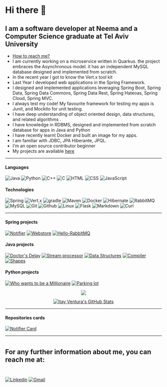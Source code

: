 # Hi there 👋 
## I am a software developer at Neema and a Computer Science graduate at Tel Aviv University
<!--- 🔭 I’m currently working on ... -->
- <a href="#contact">How to reach me?</a>
- I am currently working on a microservice written in Quarkus. the project embraces the Asynchronous model. it has an independent MySQL database designed and implemented from scratch.
- In the recent year I got to know the Vert.x tool kit
- Last Year I developed web applications in the Spring Framework.
- I designed and implemented applications leveraging Spring Boot, Spring Data, Spring Data Commons, Spring Data Rest, Spring Hateoas, Spring Cloud, Spring MVC.
- I always test my code! My favourite framework for testing my apps is Junit, and Mockito for unit testing.
- I have deep understanding of object oriented design, data structures, and related algorithms .
- I have knowledge in RDBMS, designed and implemented from scratch database for apps in Java and Python
- I have recently learnt Docker and built an image for my apps.
- I am familiar with JDBC, JPA Hiberante, JPQL.
- I'm an open source contributor beginner
- My projects are available [here](https://github.com/itayventura?tab=repositories)

---

#### Languages
![Java](https://img.shields.io/badge/-Java-8B4513?&logo=Java&logoColor=fff&style=plastic)
![Python](https://img.shields.io/badge/-Python-ffd757?&logo=Python&logoColor=3776AB&style=plastic)
![C++](https://img.shields.io/badge/-C++-00599C?&logo=c%2b%2b&logoColor=00599&style=plastic)
![C](https://img.shields.io/badge/-c-A8B9CC?&logo=C&logoColor=00599C&style=plastic)
![HTML](https://img.shields.io/badge/HTML-E34F26?style=plastic&logo=html5&logoColor=fff)
![CSS](https://img.shields.io/badge/CSS-1572B6?style=plastic&logo=css3&logoColor=fff)
![JavaScript](https://img.shields.io/badge/JavaScript-F7DF1E?style=plastic&logo=JavaScript&logoColor=000)

#### Technologies
![Spring](https://img.shields.io/badge/-Spring-6DB33F?&style=plastic&logo=spring&logoColor=fff)
![Vert.x](https://img.shields.io/badge/-Vert.x-000?&style=plastic&logo=eclipsevertdotx&logoColor=782A90)
![gradle](https://img.shields.io/badge/-gradle-02303A?&style=plastic&logo=gradle&logoColor=fff)
![Maven](https://img.shields.io/badge/-Maven-C71A36?&style=plastic&logo=Apache%20Maven&logoColor=#C71A36)
![Docker](https://img.shields.io/badge/-Docker-2496ED?style=plastic&logo=Docker&logoColor=fff)
![Hibernate](https://img.shields.io/badge/-Hibernate-59666C?style=plastic&logo=hibernate)
![RabbitMQ](https://img.shields.io/badge/-RabbitMQ-FF6600?&style=plastic&logo=rabbitmq&logoColor=fff)
![MySQL](https://img.shields.io/badge/-MySQL-4479A1?style=plastic&logo=mysql&logoColor=fff&logoWidth=16)
![Git](https://img.shields.io/badge/-Git-F05032?style=plastic&logo=git&logoColor=fff)
![Github](https://img.shields.io/badge/-Github-000?&logo=github)
![Linux](https://img.shields.io/badge/Linux-FCC624?style=plastic&logo=linux&logoWidth=16&logoColor=fff)
![Flask](https://img.shields.io/badge/-Flask-white?&style=plastic&logo=flask&logoColor=black)
![Markdown](https://img.shields.io/badge/-Markdown-black?style=plastic&logo=markdown&logoColor=fff)
![Curl](https://img.shields.io/badge/-Curl-007600?&logo=curl&logoColor=073551&style=plastic)
<!-- https://img.shields.io/badge/-IntelliJ-000?&logo=IntelliJ%20Idea
-->
---
#### Spring projects
[![Notifier](https://img.shields.io/badge/Notifier-%20-yellow?style=plastic)](https://github.com/Itayventura/Notifier)
[![Webstore](https://img.shields.io/badge/Webstore-%20-brown?style=plastic)](https://github.com/Itayventura/webstore)
[![Hello-RabbitMQ](https://img.shields.io/badge/Hello%20RabbitMQ-%20-FF6600?style=plastic)](https://github.com/Itayventura/Hello-RabbitMQ)

#### Java projects
[![Doctor's Delay](https://img.shields.io/badge/Doctor's%20Delay-%20-red?style=plastic)](https://github.com/Itayventura/DoctorsDelay)
[![Stream processor](https://img.shields.io/badge/Stream%20Processor-%20-orange?style=plastic)](https://github.com/Itayventura/StreamProcessor)
[![Data Structures](https://img.shields.io/badge/Data%20Structuers%20and%20Algorithms-%20-green?style=plastic)](https://github.com/Itayventura/DataStructures)
[![Compiler](https://img.shields.io/badge/Compiler-%20-lightgrey?style=plastic)](https://github.com/Itayventura/COMPILATION)
[![Shapes](https://img.shields.io/badge/Shapes-%20-pink?style=plastic)](https://github.com/Itayventura/shape)


#### Python projects
[![Who wants to be a Millionaire](https://img.shields.io/badge/Who%20wants%20to%20be%20a%20millionaire-%20-blue?style=plastic)](https://github.com/Itayventura/WhoWantsToBeAMillionaire)
[![Parking lot](https://img.shields.io/badge/Parking%20lot-%20-yellowgreen?style=plastic)](https://github.com/Itayventura/ParkingLot)


<div style='list-style-type: none;  display:flex; justify-content:center; align-items:center; flex-direction:column'>
  <div style='margin-bottom:12px'>
    <a href="https://github.com/Itayventura/Itayventura">
      <img align="center" src="https://github-readme-stats.vercel.app/api/top-langs/?username=Itayventura&hide=c%2B%2B,c%23&theme=dark&langs_count=10&layout=compact" />
    </a>
  </div>
  <div>
    <a href="https://github.com/Itayventura/Itayventura">
      <img align="center" src="https://github-readme-stats.vercel.app/api?username=Itayventura&show_icons=true&line_height=27&count_private=true&hide=stars&theme=dark" alt="Itay Ventura's GitHub Stats" />
    </a>
  </div>
</div>
</div>

---
#### Repositories cards

[![Notifier Card](https://github-readme-stats.vercel.app/api/pin/?username=itayventura&repo=Notifier&show_owner=true&theme=dark)](https://github.com/itayventura/Notifier)


---
# <h2 id="contact">For any further information about me, you can reach me at:<br><br></h2>
[![Linkedin](https://img.shields.io/badge/-Linkedin-0A66C2?style=plastic&logo=linkedin)](https://www.linkedin.com/in/itayventura)
[![Gmail](https://img.shields.io/badge/-Gmail-EA4335?style=plastic&logo=Gmail&logoColor=white)](mailto:ventura.itay@gmail.com)

<!-- add stats:
https://github-readme-stats.vercel.app/api?username=itayventura&show_icons=true&theme=dark&line_height=40 -->
<!--
**Itayventura/Itayventura** is a ✨ _special_ ✨ repository because its `README.md` (this file) appears on your GitHub profile.

Here are some ideas to get you started:

- 🔭 I’m currently working on ...
- 🌱 I’m currently learning ...
- 👯 I’m looking to collaborate on ...
- 🤔 I’m looking for help with ...
- 💬 Ask me about ...
- 📫 How to reach me: ...
- 😄 Pronouns: ...
- ⚡ Fun fact: ...
-->


<!-- Most lang stats -->
<!--<a href="https://github.com/itayventura">
  <img align="center" src="https://github-readme-stats.vercel.app/api/top-langs/?username=itayventura&theme=dark&hide_langs_below=1" />
</a> -->
